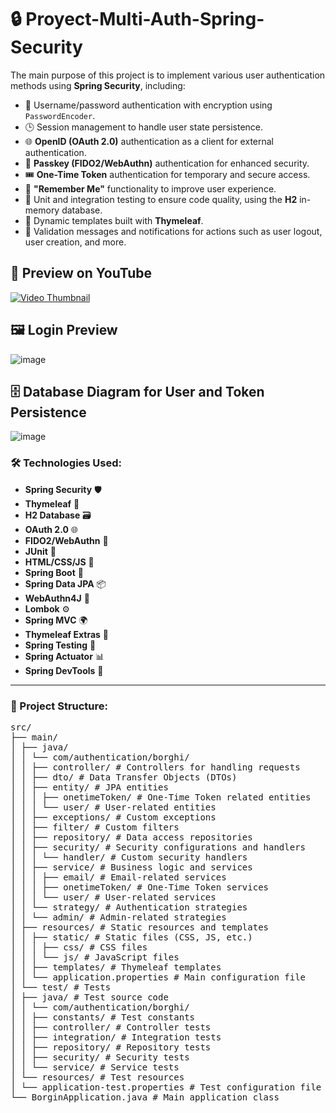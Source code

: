 # 🔒 Proyect-Multi-Auth-Spring-Security

The main purpose of this project is to implement various user authentication methods using **Spring Security**, including:

- 🔑 Username/password authentication with encryption using `PasswordEncoder`.
- 🕒 Session management to handle user state persistence.
- 🌐 **OpenID (OAuth 2.0)** authentication as a client for external authentication.
- 🔐 **Passkey (FIDO2/WebAuthn)** authentication for enhanced security.
- 🎟️ **One-Time Token** authentication for temporary and secure access.
- 🧠 **"Remember Me"** functionality to improve user experience.
- 🧪 Unit and integration testing to ensure code quality, using the **H2** in-memory database.
- 🎨 Dynamic templates built with **Thymeleaf**.
- 📢 Validation messages and notifications for actions such as user logout, user creation, and more.


## 🎥 Preview on YouTube

[![Video Thumbnail](https://img.youtube.com/vi/287Uao4CTqc/0.jpg)](https://www.youtube.com/watch?v=287Uao4CTqc)



## 🖼️ Login Preview

![image](https://github.com/user-attachments/assets/f90035dd-e38b-42e2-816b-d299687e266d)



## 🗄️ Database Diagram for User and Token Persistence

![image](https://github.com/user-attachments/assets/9c2ef2a8-5c8f-4f35-b57c-7d52b2242e93)



### 🛠️ Technologies Used:
- **Spring Security** 🛡️
- **Thymeleaf** 🍃
- **H2 Database** 🗃️
- **OAuth 2.0** 🌐
- **FIDO2/WebAuthn** 🔐
- **JUnit** 🧪
- **HTML/CSS/JS** 🎨
- **Spring Boot** 🚀
- **Spring Data JPA** 📦
- **WebAuthn4J** 🔑
- **Lombok** ⚙️
- **Spring MVC** 🌍
- **Thymeleaf Extras** 🍂
- **Spring Testing** 🧪
- **Spring Actuator** 📊
- **Spring DevTools** 🔧


---

### 📂 Project Structure:

<pre>
src/
├── main/
│ ├── java/
│ │ └── com/authentication/borghi/
│ │ ├── controller/ # Controllers for handling requests
│ │ ├── dto/ # Data Transfer Objects (DTOs)
│ │ ├── entity/ # JPA entities
│ │ │ ├── onetimeToken/ # One-Time Token related entities
│ │ │ └── user/ # User-related entities
│ │ ├── exceptions/ # Custom exceptions
│ │ ├── filter/ # Custom filters
│ │ ├── repository/ # Data access repositories
│ │ ├── security/ # Security configurations and handlers
│ │ │ └── handler/ # Custom security handlers
│ │ ├── service/ # Business logic and services
│ │ │ ├── email/ # Email-related services
│ │ │ ├── onetimeToken/ # One-Time Token services
│ │ │ └── user/ # User-related services
│ │ └── strategy/ # Authentication strategies
│ │ └── admin/ # Admin-related strategies
│ ├── resources/ # Static resources and templates
│ │ ├── static/ # Static files (CSS, JS, etc.)
│ │ │ ├── css/ # CSS files
│ │ │ └── js/ # JavaScript files
│ │ ├── templates/ # Thymeleaf templates
│ │ └── application.properties # Main configuration file
│ └── test/ # Tests
│ ├── java/ # Test source code
│ │ └── com/authentication/borghi/
│ │ ├── constants/ # Test constants
│ │ ├── controller/ # Controller tests
│ │ ├── integration/ # Integration tests
│ │ ├── repository/ # Repository tests
│ │ ├── security/ # Security tests
│ │ └── service/ # Service tests
│ └── resources/ # Test resources
│ └── application-test.properties # Test configuration file
└── BorginApplication.java # Main application class
</pre>



